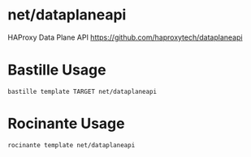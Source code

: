 # net/dataplaneapi
HAProxy Data Plane API
https://github.com/haproxytech/dataplaneapi

# Bastille Usage
```shell
bastille template TARGET net/dataplaneapi
```

# Rocinante Usage
```shell
rocinante template net/dataplaneapi
```
